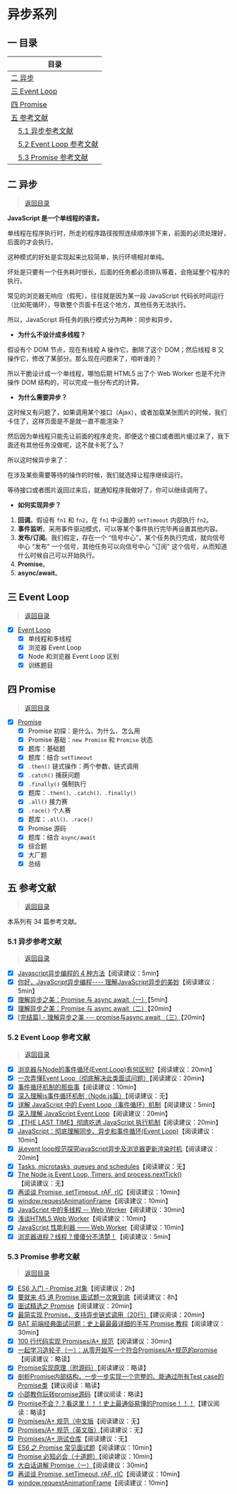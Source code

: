 异步系列
===

<!-- 目录开始 -->
## <a id="one"></a>一 目录

| 目录 |
| --- |
| [二 异步](#two) |
| [三 Event Loop](#three) |
| [四 Promise](#four) |
| [五 参考文献](#five) |
| &emsp;[5.1 异步参考文献](#five-one) |
| &emsp;[5.2 Event Loop 参考文献](#five-two) |
| &emsp;[5.3 Promise 参考文献](#five-three) |
<!-- 目录结束 -->

## <a id="two"></a>二 异步

> [返回目录](#one)

**JavaScript 是一个单线程的语言。**

单线程在程序执行时，所走的程序路径按照连续顺序排下来，前面的必须处理好，后面的才会执行。

这种模式的好处是实现起来比较简单，执行环境相对单纯。

坏处是只要有一个任务耗时很长，后面的任务都必须排队等着，会拖延整个程序的执行。

常见的浏览器无响应（假死），往往就是因为某一段 JavaScript 代码长时间运行（比如死循环），导致整个页面卡在这个地方，其他任务无法执行。

所以，JavaScript 将任务的执行模式分为两种：同步和异步。

* **为什么不设计成多线程？**

假设有个 DOM 节点，现在有线程 A 操作它，删除了这个 DOM；然后线程 B 又操作它，修改了某部分。那么现在问题来了，咱听谁的？

所以干脆设计成一个单线程，哪怕后期 HTML5 出了个 Web Worker 也是不允许操作 DOM 结构的，可以完成一些分布式的计算。

* **为什么需要异步？**

这时候又有问题了，如果调用某个接口（Ajax），或者加载某张图片的时候，我们卡住了，这样页面是不是就一直不能渲染？

然后因为单线程只能先让前面的程序走完，即便这个接口或者图片缓过来了，我下面还有其他任务没做呢，这不就卡死了么？

所以这时候异步来了：

在涉及某些需要等待的操作的时候，我们就选择让程序继续运行。

等待接口或者图片返回过来后，就通知程序我做好了，你可以继续调用了。

* **如何实现异步？**

1. **回调**。假设有 `fn1` 和 `fn2`，在 `fn1` 中设置的 `setTimeout` 内部执行 `fn2`。
2. **事件监听**。采用事件驱动模式，可以等某个事件执行完毕再设置其他内容。
3. **发布/订阅**。我们假定，存在一个 “信号中心”，某个任务执行完成，就向信号中心 “发布” 一个信号，其他任务可以向信号中心 “订阅” 这个信号，从而知道什么时候自己可以开始执行。
4. **Promise**。
5. **async/await**。

## <a id="three"></a>三 Event Loop

> [返回目录](#one)

* [x] [Event Loop](https://github.com/LiangJunrong/document-library/blob/master/%E7%B3%BB%E5%88%97-%E9%9D%A2%E8%AF%95%E8%B5%84%E6%96%99/JavaScript/%E5%BC%82%E6%AD%A5%E7%B3%BB%E5%88%97/Event%20Loop.md)
  * [x] 单线程和多线程
  * [x] 浏览器 Event Loop
  * [x] Node 和浏览器 Event Loop 区别
  * [x] 训练题目

## <a id="four"></a>四 Promise

> [返回目录](#one)

* [x] [Promise](https://github.com/LiangJunrong/document-library/blob/master/%E7%B3%BB%E5%88%97-%E9%9D%A2%E8%AF%95%E8%B5%84%E6%96%99/JavaScript/%E5%BC%82%E6%AD%A5%E7%B3%BB%E5%88%97/Promise.md)
  * [x] Promise 初探：是什么、为什么、怎么用
  * [x] Promise 基础：`new Promise` 和 `Promise` 状态
  * [x] 题库：基础题
  * [x] 题库：结合 `setTimeout`
  * [x] `.then()` 链式操作：两个参数、链式调用
  * [x] `.catch()` 捕获问题
  * [x] `.finally()` 强制执行
  * [x] 题库：`.then()、.catch()、.finally()`
  * [x] `.all()` 接力赛
  * [x] `.race()` 个人赛
  * [x] 题库：`.all()、.race()`
  * [x] Promise 源码
  * [x] 题库：结合 `async/await`
  * [x] 综合题
  * [x] 大厂题
  * [x] 总结

## <a id="five"></a>五 参考文献

> [返回目录](#one)

本系列有 34 篇参考文献。

### <a id="five-one"></a>5.1 异步参考文献

> [返回目录](#one)

* [x] [Javascript异步编程的 4 种方法](http://www.ruanyifeng.com/blog/2012/12/asynchronous%EF%BC%BFjavascript.html)【阅读建议：5min】
* [x] [你好，JavaScript异步编程---- 理解JavaScript异步的美妙](https://juejin.im/post/5b56c3586fb9a04faa79a8e0)【阅读建议：5min】
* [x] [理解异步之美：Promise 与 async await（一）](https://juejin.im/post/6844903655565426696)【5min】
* [x] [理解异步之美：Promise 与 async await（二）](https://juejin.im/post/6844903661789773831)【20min】
* [x] [[完结篇] - 理解异步之美 --- promise与async await （三）](https://juejin.im/post/6844903664209887246)【20min】

### <a id="five-two"></a>5.2 Event Loop 参考文献

> [返回目录](#one)

* [x] [浏览器与Node的事件循环(Event Loop)有何区别?](https://zhuanlan.zhihu.com/p/54882306)【阅读建议：20min】
* [x] [一次弄懂Event Loop（彻底解决此类面试问题）](https://juejin.im/post/5c3d8956e51d4511dc72c200)【阅读建议：20min】
* [x] [事件循环机制的那些事](https://mp.weixin.qq.com/s/PBX_YHw0-f3bbSDH5ZbbJQ?)【阅读建议：10min】
* [x] [深入理解js事件循环机制（Node.js篇）](http://lynnelv.github.io/js-event-loop-nodejs)【阅读建议：无】
* [x] [详解 JavaScript 中的 Event Loop（事件循环）机制](https://zhuanlan.zhihu.com/p/33058983)【阅读建议：5min】
* [x] [深入理解 JavaScript Event Loop](https://zhuanlan.zhihu.com/p/34229323)【阅读建议：20min】
* [x] [【THE LAST TIME】彻底吃透 JavaScript 执行机制](https://juejin.im/post/5d901418518825539312f587)【阅读建议：20min】
* [x] [JavaScript：彻底理解同步、异步和事件循环(Event Loop)](https://segmentfault.com/a/1190000004322358)【阅读建议：10min】
* [x] [从event loop规范探究javaScript异步及浏览器更新渲染时机](https://github.com/aooy/blog/issues/5)【阅读建议：20min】
* [x] [Tasks, microtasks, queues and schedules](https://jakearchibald.com/2015/tasks-microtasks-queues-and-schedules/)【阅读建议：无】
* [x] [The Node.js Event Loop, Timers, and process.nextTick()](https://nodejs.org/en/docs/guides/event-loop-timers-and-nexttick/)【阅读建议：无】
* [x] [再谈谈 Promise, setTimeout, rAF, rIC](https://segmentfault.com/a/1190000019154514)【阅读建议：10min】
* [x] [window.requestAnimationFrame](https://developer.mozilla.org/zh-CN/docs/Web/API/Window/requestAnimationFrame)【阅读建议：10min】
* [x] [JavaScript 中的多线程 -- Web Worker](https://zhuanlan.zhihu.com/p/25184390)【阅读建议：30min】
* [x] [浅谈HTML5 Web Worker](https://juejin.im/post/6844903496550989837)【阅读建议：10min】
* [x] [JavaScript 性能利器 —— Web Worker](https://juejin.im/post/5c10e5a9f265da611c26d634)【阅读建议：10min】
* [x] [浏览器进程？线程？傻傻分不清楚！](https://imweb.io/topic/58e3bfa845e5c13468f567d5)【阅读建议：5min】

### <a id="five-three"></a>5.3 Promise 参考文献

> [返回目录](#one)

* [x] [ES6 入门 - Promise 对象](https://es6.ruanyifeng.com/#docs/promise)【阅读建议：2h】
* [x] [要就来 45 道 Promise 面试题一次爽到底](https://juejin.im/post/6844904077537574919)【阅读建议：8h】
* [x] [面试精选之 Promise](https://juejin.im/post/6844903625609707534)【阅读建议：20min】
* [x] [最简实现 Promise，支持异步链式调用（20行）](https://juejin.im/post/5e6f4579f265da576429a907)【建议阅读：20min】
* [x] [BAT 前端经典面试问题：史上最最最详细的手写 Promise 教程](https://juejin.im/post/6844903625769091079)【阅读建议：30min】
* [x] [100 行代码实现 Promises/A+ 规范](https://mp.weixin.qq.com/s/qdJ0Xd8zTgtetFdlJL3P1g)【阅读建议：30min】
* [x] [一起学习造轮子（一）：从零开始写一个符合Promises/A+规范的promise](https://juejin.im/post/6844903617619558408)【阅读建议：略读】
* [x] [Promise实现原理（附源码）](https://juejin.im/post/5b83cb5ae51d4538cc3ec354)【阅读建议：略读】
* [x] [剖析Promise内部结构，一步一步实现一个完整的、能通过所有Test case的Promise类](https://github.com/xieranmaya/blog/issues/3)【建议阅读：略读】
* [x] [小邵教你玩转promise源码](https://juejin.im/post/6844903655418626061)【建议阅读：略读】
* [x] [Promise不会？？看这里！！！史上最通俗易懂的Promise！！！](https://juejin.im/post/6844903607968481287)【建议阅读：略读】
* [x] [Promises/A+ 规范（中文版](https://segmentfault.com/a/1190000002452115)【阅读建议：无】
* [x] [Promises/A+ 规范（英文版）](https://promisesaplus.com/)【阅读建议：无】
* [x] [Promises/A+ 测试仓库](https://github.com/promises-aplus/promises-tests/tree/master/lib/tests)【阅读建议：无】
* [x] [ES6 之 Promise 常见面试题](https://blog.csdn.net/weixin_37719279/article/details/80950713)【阅读建议：10min】
* [x] [Promise 必知必会（十道题）](https://juejin.im/post/6844903509934997511)【阅读建议：10min】
* [x] [大白话讲解 Promise（一）](https://www.cnblogs.com/lvdabao/p/es6-promise-1.html)【阅读建议：30min】
* [x] [再谈谈 Promise, setTimeout, rAF, rIC](https://segmentfault.com/a/1190000019154514)【阅读建议：10min】
* [x] [window.requestAnimationFrame](https://developer.mozilla.org/zh-CN/docs/Web/API/Window/requestAnimationFrame)【阅读建议：10min】
